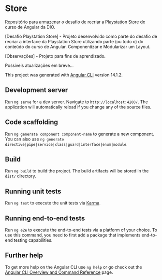 # Store

Repositório para armazenar o desafio de recriar a Playstation Store do curso de Angular da DIO.

[Desafio Playstation Store] - Projeto desenvolvido como parte do desafio de recriar a interface da Playstation Store utilizando parte (ou todo o) do conteúdo do curso de Angular. Componentizar e Modularizar um Layout.

[Observações] - Projeto para fins de aprendizado.

Possiveis atualizações em breve...

This project was generated with [Angular CLI](https://github.com/angular/angular-cli) version 14.1.2.

## Development server

Run `ng serve` for a dev server. Navigate to `http://localhost:4200/`. The application will automatically reload if you change any of the source files.

## Code scaffolding

Run `ng generate component component-name` to generate a new component. You can also use `ng generate directive|pipe|service|class|guard|interface|enum|module`.

## Build

Run `ng build` to build the project. The build artifacts will be stored in the `dist/` directory.

## Running unit tests

Run `ng test` to execute the unit tests via [Karma](https://karma-runner.github.io).

## Running end-to-end tests

Run `ng e2e` to execute the end-to-end tests via a platform of your choice. To use this command, you need to first add a package that implements end-to-end testing capabilities.

## Further help

To get more help on the Angular CLI use `ng help` or go check out the [Angular CLI Overview and Command Reference](https://angular.io/cli) page.
